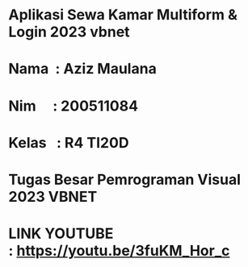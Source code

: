 # Aplikasi Sewa Kamar Multiform & Login 2023 vbnet

# Nama  : Aziz Maulana
# Nim     : 200511084
# Kelas   : R4 TI20D
# Tugas Besar Pemrograman Visual 2023 VBNET

# LINK YOUTUBE : https://youtu.be/3fuKM_Hor_c

